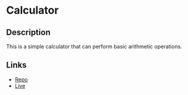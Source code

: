 # Calculator

## Description

This is a simple calculator that can perform basic arithmetic operations.

## Links

- [Repo](https://github.com/AbhinavGupta-de/calculator)
- [Live](https://calculator-abhi.netlify.app/)
